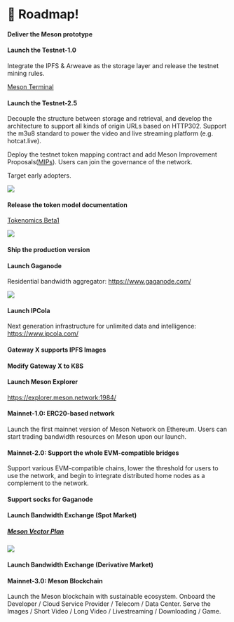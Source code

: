 # 🚀 Roadmap!

<el-timeline style="margin-top: 35px;">
    <el-timeline-item timestamp="2020" placement="top" :hollow="false" type="success">
        <el-card>
            <h4>Deliver the Meson prototype</h4>
        </el-card>
    </el-timeline-item>
    <el-timeline-item timestamp="2021" placement="top" :hollow="false" type="success">
        <el-card>
            <h4>Launch the Testnet-1.0</h4>
            <p>Integrate the IPFS & Arweave as the storage layer and release the testnet mining rules.</p>
            <p><a target="_blank" href="https://github.com/daqnext/meson-terminal">Meson Terminal</a></p>
        </el-card>
        <el-card>
            <h4>Launch the Testnet-2.5</h4>
            <p>Decouple the structure between storage and retrieval, and develop the architecture to support all kinds of origin URLs based on HTTP302.
            Support the m3u8 standard to power the video and live streaming platform (e.g. hotcat.live).</p>
            <p>Deploy the testnet token mapping contract and add Meson Improvement Proposals(<a href="https://github.com/daqnext/MIP">MIPs</a>).
            Users can join the governance of the network.</p>
            <p>Target early adopters.</p>
            <img src="@source/images/roadmap/node-stats.png">
        </el-card>
    </el-timeline-item>
    <el-timeline-item timestamp="2022" placement="top" :hollow="false" type="success">
        <el-card>
            <h4>Release the token model documentation</h4>
            <p><a href="https://blog.meson.network/blog/2022-12-07-tokenomics-beta1">Tokenomics Beta1</a></p>
            <img src="@source/images/roadmap/tokenomics-beta1-01.png">
        </el-card>
        <el-card>
            <h4>Ship the production version</h4>
        </el-card>
    </el-timeline-item>
    <el-timeline-item timestamp="2023" placement="top" :hollow="false" type="success">
        <el-card>
            <h4>Launch Gaganode</h4>
            <p>Residential bandwidth aggregator: <a href="https://www.gaganode.com/">https://www.gaganode.com/</a></p>
            <img src="@source/images/roadmap/gaganode-running-01.png">
        </el-card>
        <el-card>
            <h4>Launch IPCola</h4>
            <p>Next generation infrastructure for unlimited data and intelligence: <a href="https://www.ipcola.com/">https://www.ipcola.com/</a></p>
        </el-card>
        <el-card>
            <h4>Gateway X supports IPFS Images</h4>
        </el-card>
        <el-card>
            <h4>Modify Gateway X to K8S</h4>
        </el-card>
        <el-card>
            <h4>Launch Meson Explorer</h4>
            <p><a href="https://explorer.meson.network:1984/">https://explorer.meson.network:1984/</a></p>
        </el-card>
        <el-card>
            <h4>Mainnet-1.0: ERC20-based network</h4>
            <p>Launch the first mainnet version of Meson Network on Ethereum. Users can start trading bandwidth resources on Meson upon our launch.</p>
        </el-card>
    </el-timeline-item>
    <el-timeline-item timestamp="2024" placement="top" :hollow="true" type="primary">
        <el-card>
            <h4>Mainnet-2.0: Support the whole EVM-compatible bridges</h4>
            <p>Support various EVM-compatible chains, lower the threshold for users to use the network, and begin to integrate distributed home nodes as a complement to the network.</p>
        </el-card>
        <el-card>
            <h4>Support socks for Gaganode</h4>
        </el-card>
        <el-card>
            <h4>Launch Bandwidth Exchange (Spot Market)</h4>
            <a href="https://blog.meson.network/blog/2023-07-12-meson-vector-plan-v1"><h5>Meson Vector Plan</h5></a>
            <img src="@source/images/roadmap/meson-vector-plan.png">
        </el-card>
        <el-card>
            <h4>Launch Bandwidth Exchange (Derivative Market)</h4>
        </el-card>
    </el-timeline-item>
    <el-timeline-item timestamp="2025" placement="top" :hollow="true" type="primary">
        <el-card>
            <h4>Mainnet-3.0: Meson Blockchain</h4>
            <p>
            Launch the Meson blockchain with sustainable ecosystem.
            Onboard the Developer / Cloud Service Provider / Telecom / Data Center.
            Serve the Images / Short Video / Long Video / Livestreaming / Downloading / Game.
            </p>
        </el-card>
    </el-timeline-item>
    <el-timeline-item timestamp="..." placement="top" :hollow="true" type="info"></el-timeline-item>
    <el-timeline-item timestamp="..." placement="top" :hollow="true" type="success"></el-timeline-item>
    <el-timeline-item timestamp="..." placement="top" :hollow="true" type="primary"></el-timeline-item>
</el-timeline>
